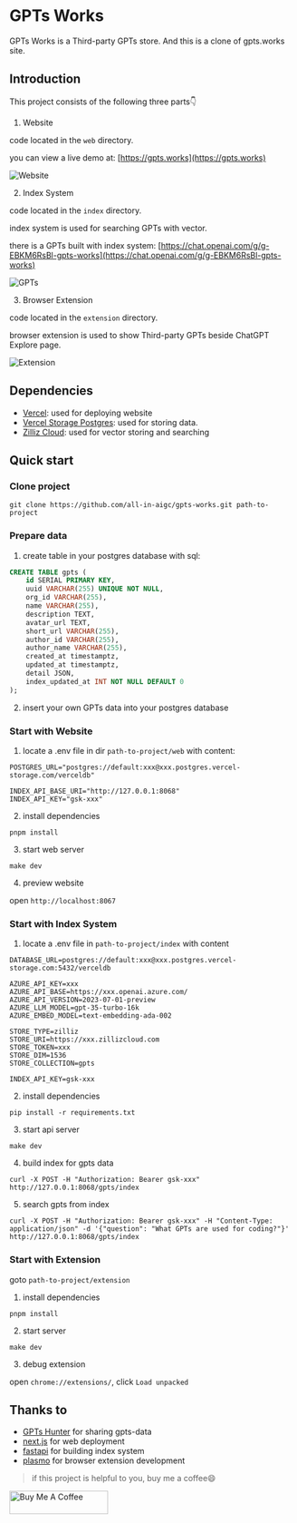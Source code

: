 # GPTs Works

GPTs Works is a Third-party GPTs store. And this is a clone of gpts.works site.

## Introduction

This project consists of the following three parts👇

1. Website

code located in the `web` directory.

you can view a live demo at: [https://gpts.works](https://gpts.works)

![Website](https://ph-files.imgix.net/45d5eb41-849f-415b-91da-079b6e32946e.png?auto=compress&codec=mozjpeg&cs=strip&auto=format&fit=max&dpr=2)

2. Index System

code located in the `index` directory.

index system is used for searching GPTs with vector.

there is a GPTs built with index system: [https://chat.openai.com/g/g-EBKM6RsBl-gpts-works](https://chat.openai.com/g/g-EBKM6RsBl-gpts-works)

![GPTs](https://ph-files.imgix.net/f12174a9-085c-42d0-8f0d-06013cd17c7b.png?auto=compress&codec=mozjpeg&cs=strip&auto=format&fit=max&dpr=2)

3. Browser Extension

code located in the `extension` directory.

browser extension is used to show Third-party GPTs beside ChatGPT Explore page.

![Extension](https://ph-files.imgix.net/e43df90d-f55f-4dee-b121-5051710397bd.png?auto=compress&codec=mozjpeg&cs=strip&auto=format&fit=max&dpr=2)

## Dependencies

- [Vercel](https://vercel.com/): used for deploying website
- [Vercel Storage Postgres](https://vercel.com/docs/storage/vercel-postgres): used for storing data.
- [Zilliz Cloud](https://cloud.zilliz.com/): used for vector storing and searching

## Quick start

### Clone project

```shell
git clone https://github.com/all-in-aigc/gpts-works.git path-to-project
```

### Prepare data

1. create table in your postgres database with sql:

```sql
CREATE TABLE gpts (
    id SERIAL PRIMARY KEY,
    uuid VARCHAR(255) UNIQUE NOT NULL,
    org_id VARCHAR(255),
    name VARCHAR(255),
    description TEXT,
    avatar_url TEXT,
    short_url VARCHAR(255),
    author_id VARCHAR(255),
    author_name VARCHAR(255),
    created_at timestamptz,
    updated_at timestamptz,
    detail JSON,
    index_updated_at INT NOT NULL DEFAULT 0
);
```

2. insert your own GPTs data into your postgres database

### Start with Website

1. locate a .env file in dir `path-to-project/web` with content:

```
POSTGRES_URL="postgres://default:xxx@xxx.postgres.vercel-storage.com/verceldb"

INDEX_API_BASE_URI="http://127.0.0.1:8068"
INDEX_API_KEY="gsk-xxx"
```

2. install dependencies

```shell
pnpm install
```

3. start web server

```
make dev
```

4. preview website

open `http://localhost:8067` 

### Start with Index System

1. locate a .env file in `path-to-project/index` with content

```
DATABASE_URL=postgres://default:xxx@xxx.postgres.vercel-storage.com:5432/verceldb

AZURE_API_KEY=xxx  
AZURE_API_BASE=https://xxx.openai.azure.com/
AZURE_API_VERSION=2023-07-01-preview
AZURE_LLM_MODEL=gpt-35-turbo-16k
AZURE_EMBED_MODEL=text-embedding-ada-002

STORE_TYPE=zilliz
STORE_URI=https://xxx.zillizcloud.com
STORE_TOKEN=xxx
STORE_DIM=1536
STORE_COLLECTION=gpts

INDEX_API_KEY=gsk-xxx
```

2. install dependencies

```shell
pip install -r requirements.txt
```

3. start api server

```
make dev
```

4. build index for gpts data

```
curl -X POST -H "Authorization: Bearer gsk-xxx" http://127.0.0.1:8068/gpts/index 
```

5. search gpts from index

```
curl -X POST -H "Authorization: Bearer gsk-xxx" -H "Content-Type: application/json" -d '{"question": "What GPTs are used for coding?"}' http://127.0.0.1:8068/gpts/index 
```

### Start with Extension

goto `path-to-project/extension`

1. install dependencies

```
pnpm install
```

2. start server

```
make dev
```

3. debug extension

open `chrome://extensions/`, click `Load unpacked`

## Thanks to

- [GPTs Hunter](https://www.gptshunter.com) for sharing gpts-data 
- [next.js](https://github.com/vercel/next.js) for web deployment
- [fastapi](https://github.com/tiangolo/fastapi) for building index system
- [plasmo](https://github.com/PlasmoHQ/plasmo) for browser extension development

> if this project is helpful to you, buy me a coffee😄

<a href="https://www.buymeacoffee.com/idoubi" target="_blank"><img src="https://cdn.buymeacoffee.com/buttons/default-orange.png" alt="Buy Me A Coffee" height="41" width="174"></a>

